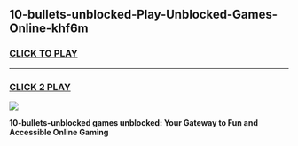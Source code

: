 
## 10-bullets-unblocked-Play-Unblocked-Games-Online-khf6m
<h3>
<a href="https://premium76.site?title=10-bullets-unblocked&ref=25A">CLICK TO PLAY</a></h3>
<hr>

<h3>
<a href="https://premium76.site?title=10-bullets-unblocked&ref=25A">CLICK 2 PLAY</a>
  
</h3>

<a href="https://premium76.site?title=10-bullets-unblocked&ref=25A"><img src="https://clearcache.store/games.png"></a>


**10-bullets-unblocked games unblocked: Your Gateway to Fun and Accessible Online Gaming**
